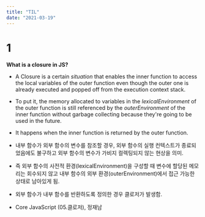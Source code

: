 ```yaml
---
title: "TIL"
date: "2021-03-19"
---
```


# 1

**What is a closure in JS?**

- A Closure is a certain _situation_ that enables the inner function to access the local variables of the outer function even though the outer one is already executed and popped off from the execution context stack.
- To put it, the memory allocated to variables in the _lexicalEnvironment_ of the outer function is still referenced by the _outerEnvironment_ of the inner function without garbage collecting because they're going to be used in the future.
- It happens when the inner function is returned by the outer function.
- 내부 함수가 외부 함수의 변수를 참조할 경우, 외부 함수의 실행 컨텍스트가 종료되었음에도 불구하고 외부 함수의 변수가 가비지 컬렉팅되지 않는 현상을 의미.
- 즉 외부 함수의 사전적 환경(lexicalEnvironment)을 구성할 때 변수에 할당된 메모리는 회수되지 않고 내부 함수의 외부 환경(outerEnvironment)에서 접근 가능한 상태로 남아있게 됨.
- 외부 함수가 내부 함수를 반환하도록 정의한 경우 클로저가 발생함.

- Core JavaScript (05.클로저), 정재남
